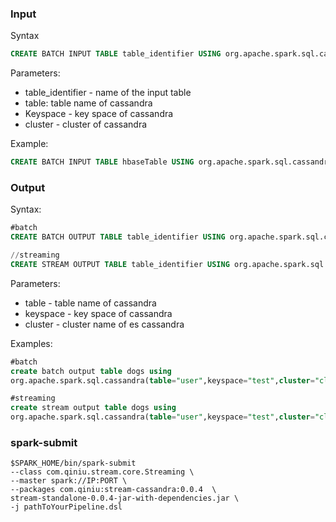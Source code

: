 ### Input
Syntax

```sql
CREATE BATCH INPUT TABLE table_identifier USING org.apache.spark.sql.cassandra(table=<table>, keyspace=<keyspace>, cluster=<cluster>);
```

Parameters:

- table_identifier - name of the input table
- table:  table name of cassandra
- Keyspace - key space of cassandra
- cluster - cluster of cassandra

Example:

```sql
CREATE BATCH INPUT TABLE hbaseTable USING org.apache.spark.sql.cassandra(table="user",keyspace="test", cluster="cluster_A");
```

### Output
Syntax:

```sql
#batch
CREATE BATCH OUTPUT TABLE table_identifier USING org.apache.spark.sql.cassandra(table=<table>,keyspace=<keyspace>,cluster=<cluster>);

//streaming
CREATE STREAM OUTPUT TABLE table_identifier USING org.apache.spark.sql.cassandra(table=<table>,keyspace=<keyspace>,cluster=<cluster>) TBLPROPERTIES(checkpointLocation=<checkPointLocation>);
```

Parameters:

- table - table name of cassandra
- keyspace - key space of cassandra
- cluster - cluster name of es cassandra

Examples:

```sql
#batch
create batch output table dogs using
org.apache.spark.sql.cassandra(table="user",keyspace="test",cluster="cluster_a");

#streaming
create stream output table dogs using
org.apache.spark.sql.cassandra(table="user",keyspace="test",cluster="cluster_a") TBLPROPERTIES(checkpointLocation=<checkPointLocation>);
```

### spark-submit

```shell
$SPARK_HOME/bin/spark-submit
--class com.qiniu.stream.core.Streaming \
--master spark://IP:PORT \
--packages com.qiniu:stream-cassandra:0.0.4  \
stream-standalone-0.0.4-jar-with-dependencies.jar \
-j pathToYourPipeline.dsl 
```

